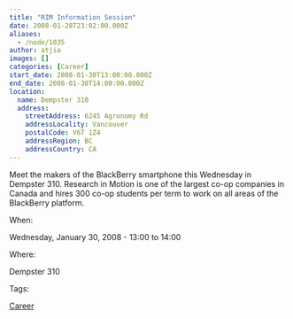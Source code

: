 ```yaml
---
title: "RIM Information Session"
date: 2008-01-28T23:02:00.000Z
aliases:
  - /node/1035
author: atjia
images: []
categories: [Career]
start_date: 2008-01-30T13:00:00.000Z
end_date: 2008-01-30T14:00:00.000Z
location:
  name: Dempster 310
  address:
    streetAddress: 6245 Agronomy Rd
    addressLocality: Vancouver
    postalCode: V6T 1Z4
    addressRegion: BC
    addressCountry: CA
---
```


Meet the makers of the BlackBerry smartphone this Wednesday in Dempster 310. Research in Motion is one of the largest co-op companies in Canada and hires 300 co-op students per term to work on all areas of the BlackBerry platform.

When: 

Wednesday, January 30, 2008 - 13:00 to 14:00

Where: 

Dempster 310

Tags: 

[Career](/career)
